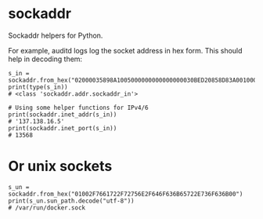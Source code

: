 
# sockaddr

Sockaddr helpers for Python.

For example, auditd logs log the socket address in hex form. This should help in decoding them: 

```python3
s_in = sockaddr.from_hex("02000035898A1005000000000000000030BED20858D83A0010000000")
print(type(s_in))
# <class 'sockaddr.addr.sockaddr_in'>

# Using some helper functions for IPv4/6
print(sockaddr.inet_addr(s_in))
# '137.138.16.5'
print(sockaddr.inet_port(s_in))
# 13568
```


# Or unix sockets

```python3
s_un = sockaddr.from_hex("01002F7661722F72756E2F646F636B65722E736F636B00")
print(s_un.sun_path.decode("utf-8"))
# /var/run/docker.sock
```

